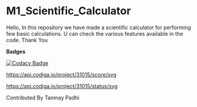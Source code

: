 # M1_Scientific_Calculator
Hello,
In this repository we have made a scientific calculator for performing few basic calculations.
U can check the various features available in the code.
Thank You

**Badges**

[![Codacy Badge](https://app.codacy.com/project/badge/Grade/e75128e1c1a54bd7b7bf1ad1eaa1fe78)](https://www.codacy.com/gh/tanmaypadhi08/M1_Scientific_Calculator/dashboard?utm_source=github.com&amp;utm_medium=referral&amp;utm_content=tanmaypadhi08/M1_Scientific_Calculator&amp;utm_campaign=Badge_Grade)

https://api.codiga.io/project/31015/score/svg

https://api.codiga.io/project/31015/status/svg

Contributed By Tanmay Padhi
